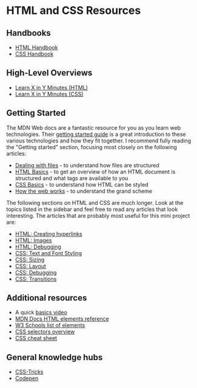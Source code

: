 # HTML and CSS Resources

## Handbooks

- [HTML Handbook](https://thevalleyofcode.com/html/)
- [CSS Handbook](https://thevalleyofcode.com/css/)

## High-Level Overviews

- [Learn X in Y Minutes (HTML)](https://learnxinyminutes.com/docs/html/)
- [Learn X in Y Minutes (CSS)](https://learnxinyminutes.com/docs/css/)



## Getting Started

The MDN Web docs are a fantastic resource for you as you learn web technologies.
Their
[getting started guide](https://developer.mozilla.org/en-US/docs/Learn/Getting_started_with_the_web)
is a great introduction to these various technologies and how they fit together.
I recommend fully reading the "Getting started" section, focusing most closely
on the following articles:

- [Dealing with files](https://developer.mozilla.org/en-US/docs/Learn/Getting_started_with_the_web/Dealing_with_files) -
  to understand how files are structured
- [HTML Basics](https://developer.mozilla.org/en-US/docs/Learn/Getting_started_with_the_web/HTML_basics) -
  to get an overview of how an HTML document is structured and what tags are
  available to you
- [CSS Basics](https://developer.mozilla.org/en-US/docs/Learn/Getting_started_with_the_web/CSS_basics) -
  to understand how HTML can be styled
- [How the web works](https://developer.mozilla.org/en-US/docs/Learn/Getting_started_with_the_web/How_the_Web_works) -
  to understand the grand scheme

The following sections on HTML and CSS are much longer. Look at the topics
listed in the sidebar and feel free to read any articles that look interesting.
The articles that are probably most useful for this mini project are:

- [HTML: Creating hyperlinks](https://developer.mozilla.org/en-US/docs/Learn/HTML/Introduction_to_HTML/Creating_hyperlinks)
- [HTML: Images](https://developer.mozilla.org/en-US/docs/Learn/HTML/Multimedia_and_embedding/Images_in_HTML)
- [HTML: Debugging](https://developer.mozilla.org/en-US/docs/Learn/HTML/Introduction_to_HTML/Debugging_HTML)
- [CSS: Text and Font Styling](https://developer.mozilla.org/en-US/docs/Learn/CSS/Styling_text/Fundamentals)
- [CSS: Sizing](https://developer.mozilla.org/en-US/docs/Learn/CSS/Building_blocks/Sizing_items_in_CSS)
- [CSS: Layout](https://developer.mozilla.org/en-US/docs/Learn/CSS/CSS_layout/Introduction)
- [CSS: Debugging](https://developer.mozilla.org/en-US/docs/Learn/CSS/Building_blocks/Debugging_CSS)
- [CSS: Transitions](https://developer.mozilla.org/en-US/docs/Web/CSS/CSS_Transitions/Using_CSS_transitions)

## Additional resources

- A quick
  [basics video](https://css-tricks.com/video-screencasts/58-html-css-the-very-basics/)
- [MDN Docs HTML elements reference](https://developer.mozilla.org/en-US/docs/Web/HTML/Element)
- [W3 Schools list of elements](https://www.w3schools.com/tags/default.asp)
- [CSS selectors overview](https://developer.mozilla.org/en-US/docs/Learn/CSS/Building_blocks/Selectors)
- [CSS cheat sheet](https://websitesetup.org/wp-content/uploads/2019/11/wsu-css-cheat-sheet-gdocs.pdf)

## General knowledge hubs

- [CSS-Tricks](https://css-tricks.com/)
- [Codepen](https://codepen.io/)
